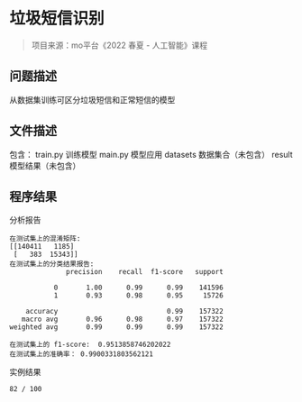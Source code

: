 # 垃圾短信识别
> 项目来源：mo平台《2022 春夏 - 人工智能》课程
## 问题描述
从数据集训练可区分垃圾短信和正常短信的模型
## 文件描述
包含：
train.py    训练模型
main.py     模型应用
datasets    数据集合（未包含）
result      模型结果（未包含）
## 程序结果
分析报告

    在测试集上的混淆矩阵: 
    [[140411   1185]
     [   383  15343]]
    在测试集上的分类结果报告:
                  precision    recall  f1-score   support

               0       1.00      0.99      0.99    141596
               1       0.93      0.98      0.95     15726

        accuracy                           0.99    157322
       macro avg       0.96      0.98      0.97    157322
    weighted avg       0.99      0.99      0.99    157322

    在测试集上的 f1-score:  0.9513858746202022
    在测试集上的准确率： 0.9900331803562121

实例结果

    82 / 100